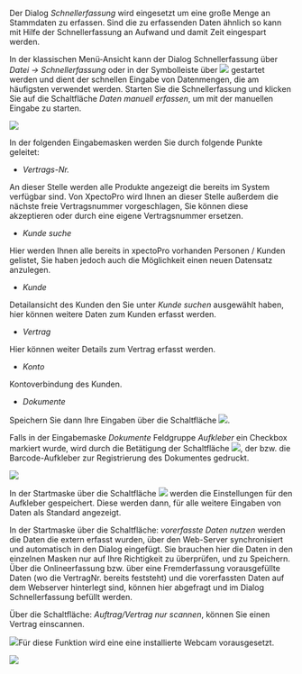 Der Dialog *Schnellerfassung* wird eingesetzt um eine große Menge an Stammdaten zu erfassen. Sind die zu erfassenden Daten ähnlich so kann mit Hilfe der Schnellerfassung an Aufwand und damit Zeit eingespart werden.

In der klassischen Menü-Ansicht kann der Dialog Schnellerfassung über *Datei → Schnellerfassung* oder in der Symbolleiste über ![](http://xpecto.github.io/docs/img/img_1442999858597.png) gestartet werden und dient der schnellen Eingabe von Datenmengen, die am häufigsten verwendet werden.
Starten Sie die Schnellerfassung und klicken Sie auf die Schaltfläche *Daten manuell erfassen*, um mit der manuellen Eingabe zu starten.

![](http://xpecto.github.io/docs/xpecto/Datei/Schnellerfassung/Schnellerfassung_starten.png)

In der folgenden Eingabemasken werden Sie durch folgende Punkte geleitet:   
       
 - *Vertrags-Nr.*  
  
 An dieser Stelle werden alle Produkte angezeigt die bereits im System verfügbar sind.
Von XpectoPro wird Ihnen an dieser Stelle außerdem die nächste freie Vertragsnummer vorgeschlagen, Sie können diese akzeptieren oder durch eine eigene Vertragsnummer ersetzen. 

 - *Kunde suche* 
 
 Hier werden Ihnen alle bereits in xpectoPro vorhanden Personen / Kunden gelistet, Sie haben jedoch auch die Möglichkeit einen neuen Datensatz anzulegen.
 
 - *Kunde*
 
 Detailansicht des Kunden den Sie unter *Kunde suchen* ausgewählt haben, hier können weitere Daten zum Kunden erfasst werden.

 - *Vertrag*
 
 Hier können weiter Details zum Vertrag erfasst werden.
 
 - *Konto* 
 
 Kontoverbindung des Kunden.
 
 - *Dokumente*
 

Speichern Sie dann Ihre Eingaben über die Schaltfläche ![](http://xpecto.github.io/docs/img/img_1443019951326.png). 

Falls in der Eingabemaske *Dokumente* Feldgruppe *Aufkleber* ein Checkbox markiert wurde,  wird durch die Betätigung der Schaltfläche ![](http://xpecto.github.io/docs/img/img_1443019964944.png), der bzw. die Barcode-Aufkleber zur Registrierung des Dokumentes gedruckt.

![](http://xpecto.github.io/docs/xpecto/Datei/Schnellerfassung/Dokumente_Aufkleber.png)

In der Startmaske über die Schaltfläche ![](http://xpecto.github.io/docs/img/img_1443020139854.png) werden die Einstellungen für den Aufkleber gespeichert. Diese werden dann, für alle weitere Eingaben von Daten als Standard angezeigt.

In der Startmaske über die Schaltfläche: *vorerfasste Daten nutzen* werden die Daten die extern erfasst wurden, über den Web-Server synchronisiert und automatisch in den Dialog eingefügt. Sie brauchen hier die Daten in den einzelnen Masken nur auf Ihre Richtigkeit zu überprüfen, und zu Speichern. Über die Onlineerfassung bzw. über eine Fremderfassung vorausgefüllte Daten (wo die VertragNr. bereits feststeht) und die vorerfassten Daten auf dem Webserver hinterlegt sind, können hier abgefragt und im Dialog Schnellerfassung befüllt werden.

Über die Schaltfläche: *Auftrag/Vertrag nur scannen*, können Sie einen Vertrag einscannen. 

![](http://xpecto.github.io/docs/xpecto/Grafiken/gr_gluehbirne.jpg)Für diese Funktion wird eine eine installierte Webcam vorausgesetzt.

![](http://xpecto.github.io/docs/xpecto/Datei/Schnellerfassung/Kunde_und_Vertrag_erfassen.png)